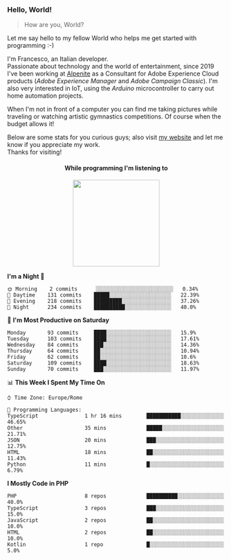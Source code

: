 ### Hello, World!

> How are you, World?

Let me say hello to my fellow World who helps me get started with programming :-)

I'm Francesco, an Italian developer.  
Passionate about technology and the world of entertainment, since 2019 I've been working at [Alpenite](https://www.alpenite.com) as a Consultant for Adobe Experience Cloud products (*Adobe Experience Manager* and *Adobe Campaign Classic*). I'm also very interested in IoT, using the *Arduino* microcontroller to carry out home automation projects.

When I'm not in front of a computer you can find me taking pictures while traveling or watching artistic gymnastics competitions. Of course when the budget allows it!

Below are some stats for you curious guys; also visit [my website](https://www.francescorega.eu) and let me know if you appreciate my work.  
Thanks for visiting!

<div align="center">
  <h4>While programming I'm listening to</h4>
  <a href="https://apps.francescorega.eu/now-playing/11147232609" target="_blank"><img src="https://apps.francescorega.eu/now-playing/11147232609" width="200"></a>
</div>

<!--START_SECTION:waka-->
**I'm a Night 🦉** 

```text
🌞 Morning    2 commits      ░░░░░░░░░░░░░░░░░░░░░░░░░   0.34% 
🌆 Daytime    131 commits    █████░░░░░░░░░░░░░░░░░░░░   22.39% 
🌃 Evening    218 commits    █████████░░░░░░░░░░░░░░░░   37.26% 
🌙 Night      234 commits    ██████████░░░░░░░░░░░░░░░   40.0%

```
📅 **I'm Most Productive on Saturday** 

```text
Monday       93 commits     ████░░░░░░░░░░░░░░░░░░░░░   15.9% 
Tuesday      103 commits    ████░░░░░░░░░░░░░░░░░░░░░   17.61% 
Wednesday    84 commits     ███░░░░░░░░░░░░░░░░░░░░░░   14.36% 
Thursday     64 commits     ██░░░░░░░░░░░░░░░░░░░░░░░   10.94% 
Friday       62 commits     ██░░░░░░░░░░░░░░░░░░░░░░░   10.6% 
Saturday     109 commits    ████░░░░░░░░░░░░░░░░░░░░░   18.63% 
Sunday       70 commits     ███░░░░░░░░░░░░░░░░░░░░░░   11.97%

```


📊 **This Week I Spent My Time On** 

```text
⌚︎ Time Zone: Europe/Rome

💬 Programming Languages: 
TypeScript               1 hr 16 mins        ███████████░░░░░░░░░░░░░░   46.65% 
Other                    35 mins             █████░░░░░░░░░░░░░░░░░░░░   21.71% 
JSON                     20 mins             ███░░░░░░░░░░░░░░░░░░░░░░   12.75% 
HTML                     18 mins             ██░░░░░░░░░░░░░░░░░░░░░░░   11.43% 
Python                   11 mins             █░░░░░░░░░░░░░░░░░░░░░░░░   6.79%

```

**I Mostly Code in PHP** 

```text
PHP                      8 repos             ██████████░░░░░░░░░░░░░░░   40.0% 
TypeScript               3 repos             ███░░░░░░░░░░░░░░░░░░░░░░   15.0% 
JavaScript               2 repos             ██░░░░░░░░░░░░░░░░░░░░░░░   10.0% 
HTML                     2 repos             ██░░░░░░░░░░░░░░░░░░░░░░░   10.0% 
Kotlin                   1 repo              █░░░░░░░░░░░░░░░░░░░░░░░░   5.0%

```



<!--END_SECTION:waka-->
